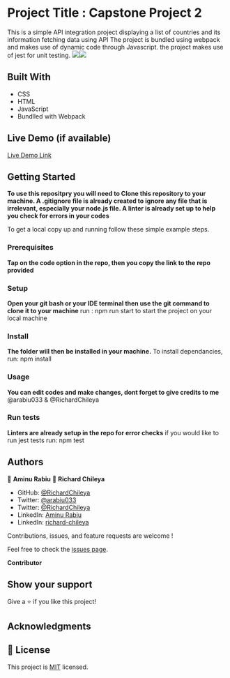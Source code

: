 # Project Title : Capstone Project 2 
  This is a simple API integration project displaying a list of countries and its information fetching data using API
  The project is bundled using webpack and makes use of dynamic code through Javascript. the project makes use of jest for unit testing.
  ![](../../../../../Pictures/home.png)![](../../../../../Pictures/pop-up.png)
## Built With
- CSS
- HTML
- JavaScript
- Bundlled with Webpack

## Live Demo (if available)

[Live Demo Link](https://arabiu033.github.io/capstone-project-0x02/)


## Getting Started

**To use this repositpry you will need to Clone this repository to your machine. A .gitignore file is already created to ignore any file that is irrelevant, especially your node.js file. A linter is already set up to help you check for errors in your codes**

To get a local copy up and running follow these simple example steps.

### Prerequisites
**Tap on the code option in the repo, then you copy the link to the repo provided**
### Setup
**Open your git bash or your IDE terminal then use the git command to clone it to your machine**
  run : npm run start to start the project on your local machine
### Install
**The folder will then be installed in your machine.**
  To install dependancies, run: npm install 
### Usage
**You can edit codes and make changes, dont forget to give credits to me**
@arabiu033 & @RichardChileya
### Run tests
**Linters are already setup in the repo for error checks**
  if you would like to run jest tests run: npm test

## Authors

👤 **Aminu Rabiu**
👤 **Richard Chileya**

- GitHub: [@RichardChileya](https://github.com/RichardChileya/)
- Twitter: [@arabiu033](https://twitter.com/arabiu033)
- Twitter: [@RichardChileya](https://twitter.com/RichardChileya/)
- LinkedIn: [Aminu Rabiu](https://www.linkedin.com/in/arabiu033/)
- LinkedIn: [richard-chileya](https://linkedin.com/in/richard-chileya-1076b4200//)

Contributions, issues, and feature requests are welcome !

Feel free to check the [issues page](https://github.com/arabiu033/capstone-project-0x02/issues).

 **Contributor**


## Show your support

Give a ⭐️ if you like this project!

## Acknowledgments

## 📝 License


This project is [MIT](./LICENSE) licensed.
